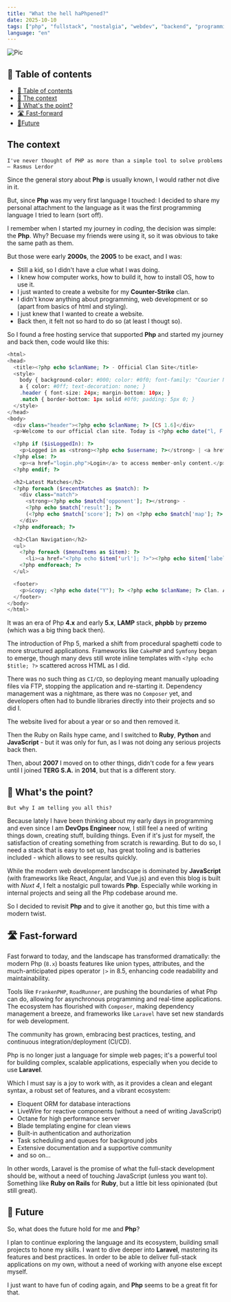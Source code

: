 ```yaml
---
title: "What the hell haPhpened?"
date: 2025-10-10
tags: ["php", "fullstack", "nostalgia", "webdev", "backend", "programming", "coding", "technology", "history"]
language: "en"
---
```


![Pic](/img/php_001.png)

## 📖 Table of contents

- [📖 Table of contents](#-table-of-contents)
- [🐳 The context](#-the-context)
- [🤔 What's the point?](#-whats-the-point)
- [🛣️ Fast-forward](#️-fast-forward)
- [🧂Future](#-future)

## The context

    I've never thought of PHP as more than a simple tool to solve problems
    — Rasmus Lerdor

Since the general story about **Php** is usually known, I would rather not dive in it.

But, since **Php** was my very first language I touched: I decided to share my personal attachment to the language as it was the first programming language I tried to learn (sort off).

I remember when I started my journey in *coding*, the decision was simple: the **Php**. Why? Becuase my friends were using it, so it was obvious to take the same path as them.

But those were early **2000s**, the **2005** to be exact, and I was:

- Still a kid, so I didn't have a clue what I was doing.
- I knew how computer works, how to build it, how to install OS, how to use it.
- I just wanted to create a website for my **Counter-Strike** clan.
- I didn't know anything about programming, web development or so (apart from basics of html and styling).
- I just knew that I wanted to create a website.
- Back then, it felt not so hard to do so (at least I thougt so).

So I found a free hosting service that supported **Php** and started my journey and back then, code would like this:

```php
<html>
<head>
  <title><?php echo $clanName; ?> - Official Clan Site</title>
  <style>
    body { background-color: #000; color: #0f0; font-family: "Courier New", monospace; }
    a { color: #0ff; text-decoration: none; }
    .header { font-size: 24px; margin-bottom: 10px; }
    .match { border-bottom: 1px solid #0f0; padding: 5px 0; }
  </style>
</head>
<body>
  <div class="header"><?php echo $clanName; ?> [CS 1.6]</div>
  <p>Welcome to our official clan site. Today is <?php echo date("l, F j, Y"); ?></p>

  <?php if ($isLoggedIn): ?>
    <p>Logged in as <strong><?php echo $username; ?></strong> | <a href="logout.php">Logout</a></p>
  <?php else: ?>
    <p><a href="login.php">Login</a> to access member-only content.</p>
  <?php endif; ?>

  <h2>Latest Matches</h2>
  <?php foreach ($recentMatches as $match): ?>
    <div class="match">
      <strong><?php echo $match['opponent']; ?></strong> -
      <?php echo $match['result']; ?>
      (<?php echo $match['score']; ?>) on <?php echo $match['map']; ?>
    </div>
  <?php endforeach; ?>

  <h2>Clan Navigation</h2>
  <ul>
    <?php foreach ($menuItems as $item): ?>
      <li><a href="<?php echo $item['url']; ?>"><?php echo $item['label']; ?></a></li>
    <?php endforeach; ?>
  </ul>

  <footer>
    <p>&copy; <?php echo date("Y"); ?> <?php echo $clanName; ?> Clan. All frags reserved.</p>
  </footer>
</body>
</html>
```

It was an era of Php **4.x** and early **5.x**, **LAMP** stack, **phpbb** by **przemo** (which was a big thing back then).

The introduction of Php 5, marked a shift from procedural spaghetti code to more structured applications. Frameworks like `CakePHP` and `Symfony` began to emerge, though many devs still wrote inline templates with `<?php echo $title; ?>` scattered across HTML as I did.

There was no such thing as `CI/CD`, so deploying meant manually uploading files via FTP, stopping the application and re-starting it. Dependency management was a nightmare, as there was no `Composer` yet, and developers often had to bundle libraries directly into their projects and so did I.

The website lived for about a year or so and then removed it.

Then the Ruby on Rails hype came, and I switched to **Ruby**, **Python** and **JavaScript** - but it was only for fun, as I was not doing any serious projects back then.

Then, about **2007** I moved on to other things, didn't code for a few years until I joined **TERG S.A.** in **2014**, but that is a different story.

## 🤔 What's the point?

    But why I am telling you all this?

Because lately I have been thinking about my early days in programming and even since I am **DevOps Engineer** now, I still feel a need of writing things down, creating stuff, building things. Even if it's just for myself, the satisfaction of creating something from scratch is rewarding. But to do so, I need a stack that is easy to set up, has great tooling and is batteries included - which allows to see results quickly.

While the modern web development landscape is dominated by **JavaScript** (with frameworks like React, Angular, and Vue.js) and even this blog is built with *Nuxt 4*, I felt a nostalgic pull towards **Php**. Especially while working in internal projects and seing all the Php codebase around me.

So I decided to revisit **Php** and to give it another go, but this time with a modern twist.

## 🛣️ Fast-forward

Fast forward to today, and the landscape has transformed dramatically: the modern Php (`8.x`) boasts features like union types, attributes, and the much-anticipated pipes operator `|>` in 8.5, enhancing code readability and maintainability.

Tools like `FrankenPHP`, `RoadRunner`, are pushing the boundaries of what Php can do, allowing for asynchronous programming and real-time applications. The ecosystem has flourished with `Composer`, making dependency management a breeze, and frameworks like `Laravel` have set new standards for web development.

The community has grown, embracing best practices, testing, and continuous integration/deployment (CI/CD).

Php is no longer just a language for simple web pages; it's a powerful tool for building complex, scalable applications, especially when you decide to use **Laravel**.

Which I must say is a joy to work with, as it provides a clean and elegant syntax, a robust set of features, and a vibrant ecosystem:

- Eloquent ORM for database interactions
- LiveWire for reactive components (without a need of writing JavaScript)
- Octane for high performance server
- Blade templating engine for clean views
- Built-in authentication and authorization
- Task scheduling and queues for background jobs
- Extensive documentation and a supportive community
- and so on...

In other words, Laravel is the promise of what the full-stack development should be, without a need of touching JavaScript (unless you want to). Something like **Ruby on Rails** for **Ruby**, but a little bit less opinionated (but still great).

## 🧂 Future

So, what does the future hold for me and **Php**?

I plan to continue exploring the language and its ecosystem, building small projects to hone my skills. I want to dive deeper into **Laravel**, mastering its features and best practices. In order to be able to deliver full-stack applications on my own, without a need of working with anyone else except myself.

I just want to have fun of coding again, and **Php** seems to be a great fit for that.
